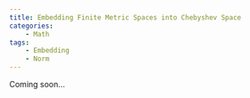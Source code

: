 ```yaml
---
title: Embedding Finite Metric Spaces into Chebyshev Space
categories:
    - Math
tags:
    - Embedding
    - Norm
---
```


Coming soon...

<!-- more -->